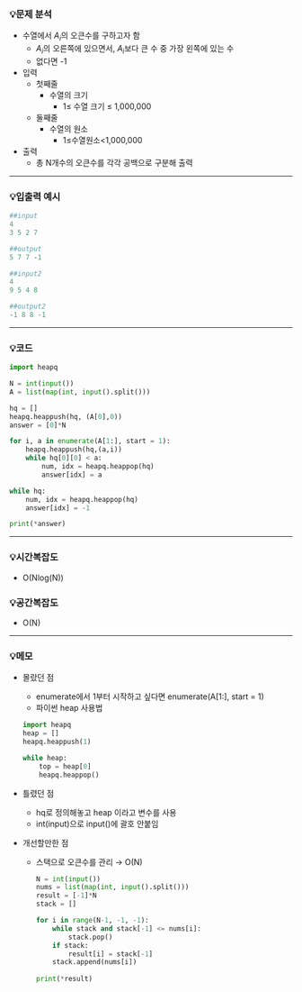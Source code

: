 ### 💡문제 분석

- 수열에서 $A_i$의 오큰수를 구하고자 함
    - $A_i$의 오른쪽에 있으면서, $A_i$보다 큰 수 중 가장 왼쪽에 있는 수
    - 없다면 -1
- 입력
    - 첫째줄
        - 수열의 크기
            - 1≤ 수열 크기 ≤ 1,000,000
    - 둘째줄
        - 수열의 원소
            - 1≤수열원소<1,000,000
- 출력
    - 총 N개수의 오큰수를 각각 공백으로 구분해 출력

---

### 💡입출력 예시

```python
##input
4
3 5 2 7

##output
5 7 7 -1

##input2
4
9 5 4 8

##output2
-1 8 8 -1
```

---

### 💡코드

```python
import heapq

N = int(input())
A = list(map(int, input().split()))

hq = []
heapq.heappush(hq, (A[0],0))
answer = [0]*N

for i, a in enumerate(A[1:], start = 1):
	heapq.heappush(hq,(a,i))
	while hq[0][0] < a:
		num, idx = heapq.heappop(hq)
		answer[idx] = a

while hq:
	num, idx = heapq.heappop(hq)
	answer[idx] = -1

print(*answer)
```

---

### 💡시간복잡도

- O(Nlog(N))

### 💡공간복잡도

- O(N)

---

### 💡메모

- 몰랐던 점
    - enumerate에서 1부터 시작하고 싶다면 enumerate(A[1:], start = 1)
    - 파이썬 heap 사용법

    ```python
    import heapq
    heap = []
    heapq.heappush(1)
    
    while heap:
    	top = heap[0]
    	heapq.heappop()
    ```

- 틀렸던 점
    - hq로 정의해놓고 heap 이라고 변수를 사용
    - int(input)으로 input()에 괄호 안붙임
- 개선할만한 점
    - 스택으로 오큰수를 관리 → O(N)

        ```python
        N = int(input())
        nums = list(map(int, input().split()))
        result = [-1]*N
        stack = []
        
        for i in range(N-1, -1, -1):
            while stack and stack[-1] <= nums[i]:
                stack.pop()
            if stack:
                result[i] = stack[-1]
            stack.append(nums[i])
            
        print(*result)
        ```